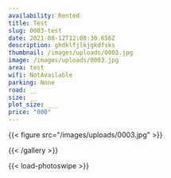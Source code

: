 ```yaml
---
availability: Rented
title: Test
slug: 0003-test
date: 2021-08-12T12:08:30.656Z
description: ghdklfjlkjgkdfsks
thumbnail: /images/uploads/0003.jpg
image: /images/uploads/0003.jpg
area: test
wifi: NotAvailable
parking: None
road: __
size: __
plot_size: ___
price: "000"
---
```

{{< figure src="/images/uploads/0003.jpg" >}}

{{< /gallery >}}

{{< load-photoswipe >}}